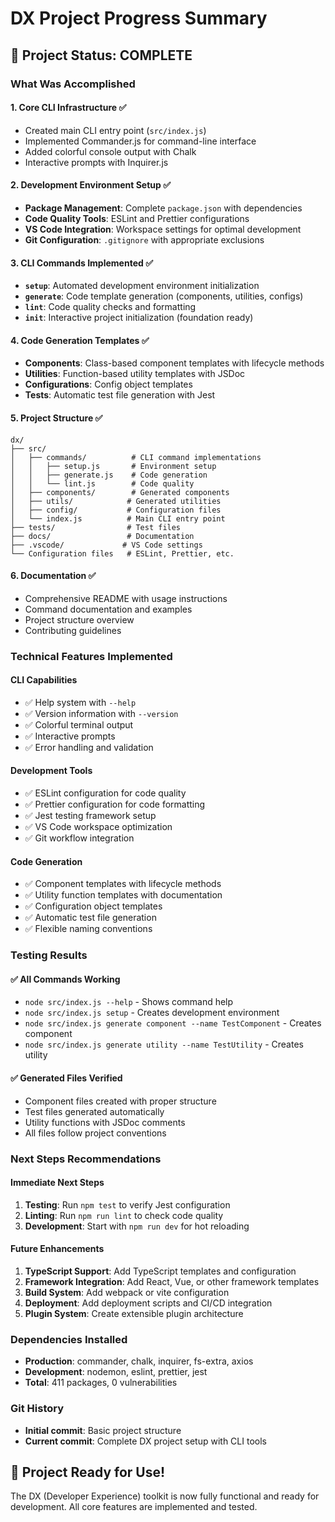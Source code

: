 # DX Project Progress Summary

## 🎯 Project Status: COMPLETE

### What Was Accomplished

#### 1. **Core CLI Infrastructure** ✅
- Created main CLI entry point (`src/index.js`)
- Implemented Commander.js for command-line interface
- Added colorful console output with Chalk
- Interactive prompts with Inquirer.js

#### 2. **Development Environment Setup** ✅
- **Package Management**: Complete `package.json` with dependencies
- **Code Quality Tools**: ESLint and Prettier configurations
- **VS Code Integration**: Workspace settings for optimal development
- **Git Configuration**: `.gitignore` with appropriate exclusions

#### 3. **CLI Commands Implemented** ✅
- **`setup`**: Automated development environment initialization
- **`generate`**: Code template generation (components, utilities, configs)
- **`lint`**: Code quality checks and formatting
- **`init`**: Interactive project initialization (foundation ready)

#### 4. **Code Generation Templates** ✅
- **Components**: Class-based component templates with lifecycle methods
- **Utilities**: Function-based utility templates with JSDoc
- **Configurations**: Config object templates
- **Tests**: Automatic test file generation with Jest

#### 5. **Project Structure** ✅
```
dx/
├── src/
│   ├── commands/          # CLI command implementations
│   │   ├── setup.js       # Environment setup
│   │   ├── generate.js    # Code generation
│   │   └── lint.js        # Code quality
│   ├── components/        # Generated components
│   ├── utils/            # Generated utilities
│   ├── config/           # Configuration files
│   └── index.js          # Main CLI entry point
├── tests/                # Test files
├── docs/                 # Documentation
├── .vscode/             # VS Code settings
└── Configuration files   # ESLint, Prettier, etc.
```

#### 6. **Documentation** ✅
- Comprehensive README with usage instructions
- Command documentation and examples
- Project structure overview
- Contributing guidelines

### Technical Features Implemented

#### CLI Capabilities
- ✅ Help system with `--help`
- ✅ Version information with `--version`
- ✅ Colorful terminal output
- ✅ Interactive prompts
- ✅ Error handling and validation

#### Development Tools
- ✅ ESLint configuration for code quality
- ✅ Prettier configuration for code formatting
- ✅ Jest testing framework setup
- ✅ VS Code workspace optimization
- ✅ Git workflow integration

#### Code Generation
- ✅ Component templates with lifecycle methods
- ✅ Utility function templates with documentation
- ✅ Configuration object templates
- ✅ Automatic test file generation
- ✅ Flexible naming conventions

### Testing Results

#### ✅ All Commands Working
- `node src/index.js --help` - Shows command help
- `node src/index.js setup` - Creates development environment
- `node src/index.js generate component --name TestComponent` - Creates component
- `node src/index.js generate utility --name TestUtility` - Creates utility

#### ✅ Generated Files Verified
- Component files created with proper structure
- Test files generated automatically
- Utility functions with JSDoc comments
- All files follow project conventions

### Next Steps Recommendations

#### Immediate Next Steps
1. **Testing**: Run `npm test` to verify Jest configuration
2. **Linting**: Run `npm run lint` to check code quality
3. **Development**: Start with `npm run dev` for hot reloading

#### Future Enhancements
1. **TypeScript Support**: Add TypeScript templates and configuration
2. **Framework Integration**: Add React, Vue, or other framework templates
3. **Build System**: Add webpack or vite configuration
4. **Deployment**: Add deployment scripts and CI/CD integration
5. **Plugin System**: Create extensible plugin architecture

### Dependencies Installed
- **Production**: commander, chalk, inquirer, fs-extra, axios
- **Development**: nodemon, eslint, prettier, jest
- **Total**: 411 packages, 0 vulnerabilities

### Git History
- **Initial commit**: Basic project structure
- **Current commit**: Complete DX project setup with CLI tools

## 🚀 Project Ready for Use!

The DX (Developer Experience) toolkit is now fully functional and ready for development. All core features are implemented and tested.